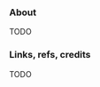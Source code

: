 ### About

TODO

### Links, refs, credits

TODO

<!-- [Formik with Yup](https://youtu.be/7Ophfq0lEAY?t=377) and [GitHub repo](https://github.com/nikitapryymak/formik-tutorial/tree/finished-files). -->
<!-- [FieldArray](https://www.youtube.com/watch?v=me1kY_uFe5k) and [GitHub repo](https://github.com/bmvantunes/youtube-2021-jan-field-array-formik). -->

